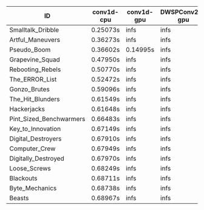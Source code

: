 |ID|conv1d-cpu|conv1d-gpu|DWSPConv2D-gpu|gemm-gpu|avg|
|-|-|-|-|-|-|
|Smalltalk_Dribble|0.25073s|infs|infs|4.96107s|infs|
|Artful_Maneuvers|0.36273s|infs|infs|4.75508s|infs|
|Pseudo_Boom|0.36602s|0.14995s|infs|4.74159s|infs|
|Grapevine_Squad|0.47950s|infs|infs|4.68114s|infs|
|Rebooting_Rebels|0.50770s|infs|infs|4.76248s|infs|
|The_ERROR_List|0.52472s|infs|infs|4.81839s|infs|
|Gonzo_Brutes|0.59096s|infs|infs|4.74846s|infs|
|The_Hit_Blunders|0.61549s|infs|infs|4.82194s|infs|
|Hackerjacks|0.61648s|infs|infs|4.65921s|infs|
|Pint_Sized_Benchwarmers|0.66483s|infs|infs|4.81644s|infs|
|Key_to_Innovation|0.67149s|infs|infs|4.83004s|infs|
|Digital_Destroyers|0.67910s|infs|infs|4.83024s|infs|
|Computer_Crew|0.67949s|infs|infs|4.80973s|infs|
|Digitally_Destroyed|0.67970s|infs|infs|4.66744s|infs|
|Loose_Screws|0.68249s|infs|infs|4.82798s|infs|
|Blackouts|0.68711s|infs|infs|4.78221s|infs|
|Byte_Mechanics|0.68738s|infs|infs|4.78994s|infs|
|Beasts|0.68967s|infs|infs|4.74635s|infs|
